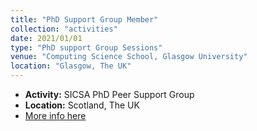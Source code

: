 ```yaml
---
title: "PhD Support Group Member"
collection: "activities"
date: 2021/01/01
type: "PhD support Group Sessions"
venue: "Computing Science School, Glasgow University"
location: "Glasgow, The UK"
---
```

* <b>Activity:</b> SICSA PhD Peer Support Group
* <b>Location:</b> Scotland, The UK
* <a href="https://www.sicsa.ac.uk/news-events/sicsa-phd-peer-support-group/">More info here</a>




